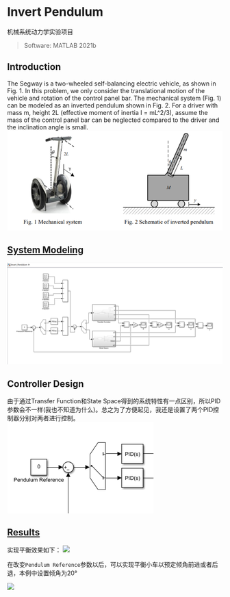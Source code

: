 # **Invert Pendulum**
机械系统动力学实验项目
>Software: MATLAB 2021b

## Introduction
The Segway is a two-wheeled self-balancing electric vehicle, as shown in Fig. 1. In this problem, we only consider the translational motion of the vehicle and rotation of the control panel bar. The mechanical system (Fig. 1) can be modeled as an inverted pendulum shown in Fig. 2.
For a driver with mass m, height 2L (effective moment of inertia I = mL^2/3), assume the mass of the control panel bar can be neglected compared to the driver and the inclination angle is small.
![](images/2.png)

## [System Modeling](Invert_Pendulum.slx)
![](images/3.png)

<!-- ### Transfer Function
![](images/TransferFunction.png)
### State Space
![](images/StateSpace.png)
![](images/StateSpaceConstant.png) -->
## Controller Design
由于通过Transfer Function和State Space得到的系统特性有一点区别，所以PID参数会不一样(我也不知道为什么)。总之为了方便起见，我还是设置了两个PID控制器分别对两者进行控制。
![](images/PID.png)

<!-- 参数调整大致如下： 
![](images/PIDadjust.png) -->

## [Results](Inv_Pen.m)
实现平衡效果如下：
![](/images/balance.gif)


在改变`Pendulum Reference`参数以后，可以实现平衡小车以预定倾角前进或者后退，本例中设置倾角为20°  
<!-- ![](/images/1.png)   -->
![](/images/running.gif)
